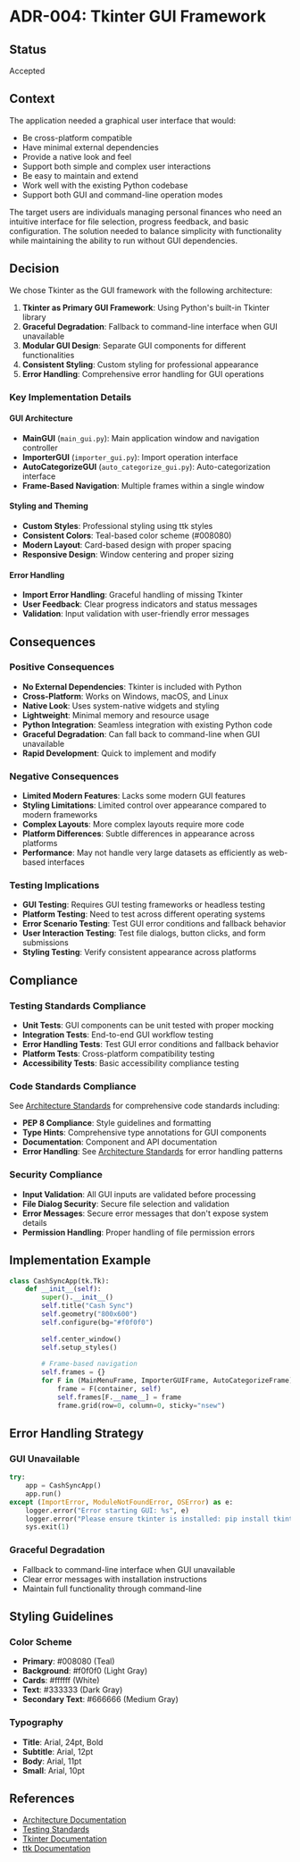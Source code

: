 # ADR-004: Tkinter GUI Framework

## Status

Accepted

## Context

The application needed a graphical user interface that would:
- Be cross-platform compatible
- Have minimal external dependencies
- Provide a native look and feel
- Support both simple and complex user interactions
- Be easy to maintain and extend
- Work well with the existing Python codebase
- Support both GUI and command-line operation modes

The target users are individuals managing personal finances who need an intuitive interface for file selection, progress feedback, and basic configuration. The solution needed to balance simplicity with functionality while maintaining the ability to run without GUI dependencies.

## Decision

We chose Tkinter as the GUI framework with the following architecture:

1. **Tkinter as Primary GUI Framework**: Using Python's built-in Tkinter library
2. **Graceful Degradation**: Fallback to command-line interface when GUI unavailable
3. **Modular GUI Design**: Separate GUI components for different functionalities
4. **Consistent Styling**: Custom styling for professional appearance
5. **Error Handling**: Comprehensive error handling for GUI operations

### Key Implementation Details

#### GUI Architecture
- **MainGUI** (`main_gui.py`): Main application window and navigation controller
- **ImporterGUI** (`importer_gui.py`): Import operation interface
- **AutoCategorizeGUI** (`auto_categorize_gui.py`): Auto-categorization interface
- **Frame-Based Navigation**: Multiple frames within a single window

#### Styling and Theming
- **Custom Styles**: Professional styling using ttk styles
- **Consistent Colors**: Teal-based color scheme (#008080)
- **Modern Layout**: Card-based design with proper spacing
- **Responsive Design**: Window centering and proper sizing

#### Error Handling
- **Import Error Handling**: Graceful handling of missing Tkinter
- **User Feedback**: Clear progress indicators and status messages
- **Validation**: Input validation with user-friendly error messages

## Consequences

### Positive Consequences
- **No External Dependencies**: Tkinter is included with Python
- **Cross-Platform**: Works on Windows, macOS, and Linux
- **Native Look**: Uses system-native widgets and styling
- **Lightweight**: Minimal memory and resource usage
- **Python Integration**: Seamless integration with existing Python code
- **Graceful Degradation**: Can fall back to command-line when GUI unavailable
- **Rapid Development**: Quick to implement and modify

### Negative Consequences
- **Limited Modern Features**: Lacks some modern GUI features
- **Styling Limitations**: Limited control over appearance compared to modern frameworks
- **Complex Layouts**: More complex layouts require more code
- **Platform Differences**: Subtle differences in appearance across platforms
- **Performance**: May not handle very large datasets as efficiently as web-based interfaces

### Testing Implications
- **GUI Testing**: Requires GUI testing frameworks or headless testing
- **Platform Testing**: Need to test across different operating systems
- **Error Scenario Testing**: Test GUI error conditions and fallback behavior
- **User Interaction Testing**: Test file dialogs, button clicks, and form submissions
- **Styling Testing**: Verify consistent appearance across platforms

## Compliance

### Testing Standards Compliance
- **Unit Tests**: GUI components can be unit tested with proper mocking
- **Integration Tests**: End-to-end GUI workflow testing
- **Error Handling Tests**: Test GUI error conditions and fallback behavior
- **Platform Tests**: Cross-platform compatibility testing
- **Accessibility Tests**: Basic accessibility compliance testing

### Code Standards Compliance
See [Architecture Standards](../architecture-standards.md) for comprehensive code standards including:
- **PEP 8 Compliance**: Style guidelines and formatting
- **Type Hints**: Comprehensive type annotations for GUI components
- **Documentation**: Component and API documentation
- **Error Handling**: See [Architecture Standards](../architecture-standards.md) for error handling patterns

### Security Compliance
- **Input Validation**: All GUI inputs are validated before processing
- **File Dialog Security**: Secure file selection and validation
- **Error Messages**: Secure error messages that don't expose system details
- **Permission Handling**: Proper handling of file permission errors

## Implementation Example

```python
class CashSyncApp(tk.Tk):
    def __init__(self):
        super().__init__()
        self.title("Cash Sync")
        self.geometry("800x600")
        self.configure(bg="#f0f0f0")
        
        self.center_window()
        self.setup_styles()
        
        # Frame-based navigation
        self.frames = {}
        for F in (MainMenuFrame, ImporterGUIFrame, AutoCategorizeFrame):
            frame = F(container, self)
            self.frames[F.__name__] = frame
            frame.grid(row=0, column=0, sticky="nsew")
```

## Error Handling Strategy

### GUI Unavailable
```python
try:
    app = CashSyncApp()
    app.run()
except (ImportError, ModuleNotFoundError, OSError) as e:
    logger.error("Error starting GUI: %s", e)
    logger.error("Please ensure tkinter is installed: pip install tkinter")
    sys.exit(1)
```

### Graceful Degradation
- Fallback to command-line interface when GUI unavailable
- Clear error messages with installation instructions
- Maintain full functionality through command-line

## Styling Guidelines

### Color Scheme
- **Primary**: #008080 (Teal)
- **Background**: #f0f0f0 (Light Gray)
- **Cards**: #ffffff (White)
- **Text**: #333333 (Dark Gray)
- **Secondary Text**: #666666 (Medium Gray)

### Typography
- **Title**: Arial, 24pt, Bold
- **Subtitle**: Arial, 12pt
- **Body**: Arial, 11pt
- **Small**: Arial, 10pt

## References

- [Architecture Documentation](../architecture.md)
- [Testing Standards](../testing-standards/)
- [Tkinter Documentation](https://docs.python.org/3/library/tkinter.html)
- [ttk Documentation](https://docs.python.org/3/library/tkinter.ttk.html)
